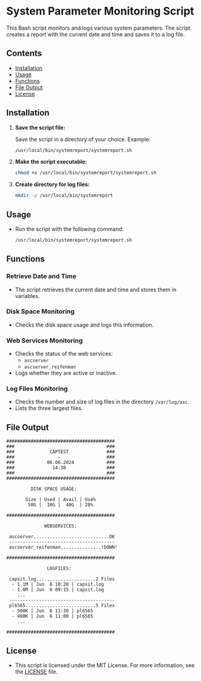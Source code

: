 # System Parameter Monitoring Script

This Bash script monitors and logs various system parameters. The script creates a report with the current date and time and saves it to a log file.

## Contents

- [Installation](#installation)
- [Usage](#usage)
- [Functions](#functions)
- [File Output](#file-output)
- [License](#license)

## Installation

1. **Save the script file:**

   Save the script in a directory of your choice. Example:
   ```bash
   /usr/local/bin/systemreport/systemreport.sh
   ```

2. **Make the script executable:**
   ```bash
   chmod +x /usr/local/bin/systemreport/systemreport.sh
   ```

3. **Create directory for log files:**
   ```bash
   mkdir -p /usr/local/bin/systemreport
   ```

## Usage

- Run the script with the following command:

   ```bash
   /usr/local/bin/systemreport/systemreport.sh
   ```

## Functions

### Retrieve Date and Time

- The script retrieves the current date and time and stores them in variables.

### Disk Space Monitoring

- Checks the disk space usage and logs this information.

### Web Services Monitoring

- Checks the status of the web services:
  - `ascserver`
  - `ascserver_reifenman`
- Logs whether they are active or inactive.

### Log Files Monitoring

- Checks the number and size of log files in the directory `/var/log/asc`.
- Lists the three largest files.

## File Output

```
########################################
###                                  ###
###             CAPTEST              ###
###                -                 ###
###            06.06.2024            ###
###              14:30               ###
###                                  ###
########################################

         DISK SPACE USAGE:

       Size | Used | Avail | Use%
        50G |  10G |  40G  | 20%

########################################

              WEBSERVICES:

 ascserver............................OK
 ---------------------------------------
 ascserver_reifenman...............!DOWN!

########################################

               LOGFILES:

 capsit.log......................2 Files
  - 1.1M | Jun  6 10:20 | capsit.log
  - 1.0M | Jun  6 09:15 | capsit.log
    ...
 ---------------------------------------
 pl6565..........................5 Files
  - 500K | Jun  6 11:30 | pl6565
  - 480K | Jun  6 11:00 | pl6565
    ...

########################################
```

## License

- This script is licensed under the MIT License. For more information, see the [LICENSE](./LICENSE) file.
